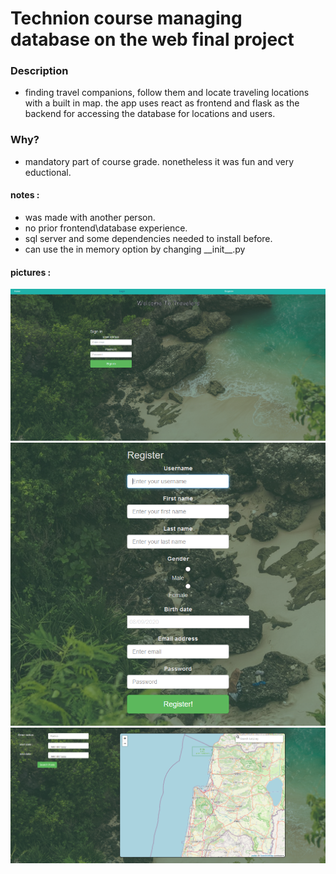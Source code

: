 # Technion course managing database on the web final project

### Description
- finding travel companions, follow them and locate traveling locations with a built in map.
the app uses react as frontend and flask as the backend for accessing the database for locations and users.
### Why?
- mandatory part of course grade.
nonetheless it was fun and very eductional.
#### notes :
- was made with another person.
- no prior frontend\database experience.
- sql server and some dependencies needed to install before.
- can use the in memory option by changing \_\_init\_\_.py
#### pictures :
![](frontend/public/resources/images/login.png?raw=true)
![](frontend/public/resources/images/create_user.png?raw=true)
![](frontend/public/resources/images/posts_map.png?raw=true)

